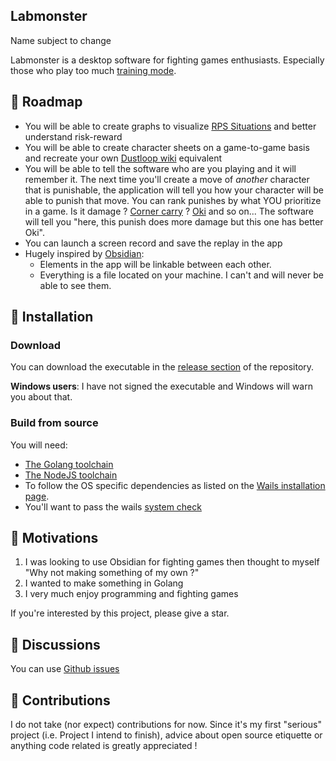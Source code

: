 ## Labmonster
Name subject to change

Labmonster is a desktop software for fighting games enthusiasts. Especially those who play too much [training mode](https://glossary.infil.net/?t=Lab).

## 💪 Roadmap
- You will be able to create graphs to visualize [RPS Situations](https://glossary.infil.net/?t=RPS) and better understand risk-reward
- You will be able to  create character sheets on a game-to-game basis and recreate your own [Dustloop wiki](https://www.dustloop.com/w/Main_Page) equivalent
- You will be able to  tell the software who are you playing and it will remember it. The next time you'll create a move of _another_ character that is punishable, the application will tell you how your character will be able to punish that move. You can rank punishes by what YOU prioritize in a game. Is it damage ? [Corner carry](https://glossary.infil.net/?t=Corner%20Carry) ? [Oki](https://glossary.infil.net/?t=RPS) and so on... The software will tell you "here, this punish does more damage but this one has better Oki".
- You can launch a screen record and save the replay in the app
- Hugely inspired by [Obsidian](https://obsidian.md/):
  - Elements in the app will be linkable between each other.
  - Everything is a file located on your machine. I can't and will never be able to see them.

## 🔨 Installation
### Download
You can download the executable in the [release section](https://github.com/Nearrivers/Labmonster/releases) of the repository.

**Windows users**: I have not signed the executable and Windows will warn you about that.

### Build from source
You will need:
- [The Golang toolchain](https://go.dev/dl/)
- [The NodeJS toolchain](https://nodejs.org/en/download/package-manager)
- To follow the OS specific dependencies as listed on the [Wails installation page](https://wails.io/docs/gettingstarted/installation#platform-specific-dependencies).
- You'll want to pass the wails [system check](https://wails.io/docs/gettingstarted/installation#system-check)

## 💭 Motivations
1) I was looking to use Obsidian for fighting games then thought to myself "Why not making something of my own ?"
2) I wanted to make something in Golang
3) I very much enjoy programming and fighting games

If you're interested by this project, please give a star.

## 💬 Discussions
You can use [Github issues](https://github.com/Nearrivers/Labmonster/issues)

## 🤝 Contributions
I do not take (nor expect) contributions for now. Since it's my first "serious" project (i.e. Project I intend to finish), advice about open source etiquette or anything code related is greatly appreciated !
